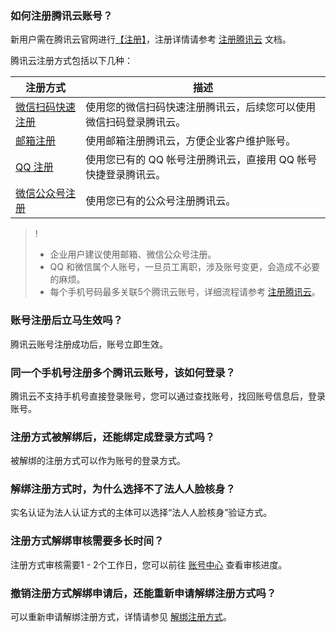### 如何注册腾讯云账号？
新用户需在腾讯云官网进行[【注册】](https://cloud.tencent.com/register?s_url=https%3A%2F%2Fcloud.tencent.com%2F)，注册详情请参考 [注册腾讯云](https://cloud.tencent.com/document/product/378/17985) 文档。

腾讯云注册方式包括以下几种：

| 注册方式         | 描述                                                         |
| ---------------- | ------------------------------------------------------------ |
| [微信扫码快速注册](https://cloud.tencent.com/document/product/378/17985#UseWeChatRegister) | 使用您的微信扫码快速注册腾讯云，后续您可以使用微信扫码登录腾讯云。 |
| [邮箱注册](https://cloud.tencent.com/document/product/378/17985#UseEmailRegister)         | 使用邮箱注册腾讯云，方便企业客户维护账号。                     |
| [QQ 注册](https://cloud.tencent.com/document/product/378/17985#UseQQRegister)          | 使用您已有的 QQ 帐号注册腾讯云，直接用 QQ 帐号快捷登录腾讯云。     |
| [微信公众号注册](https://cloud.tencent.com/document/product/378/17985#UseWeChatPublicRegister)  | 使用您已有的公众号注册腾讯云。                                 |

>!
> - 企业用户建议使用邮箱、微信公众号注册。
> - QQ 和微信属个人账号，一旦员工离职，涉及账号变更，会造成不必要的麻烦。
> - 每个手机号码最多关联5个腾讯云账号，详细流程请参考 [注册腾讯云](https://cloud.tencent.com/document/product/378/17985)。
> 

### 账号注册后立马生效吗？

腾讯云账号注册成功后，账号立即生效。

### 同一个手机号注册多个腾讯云账号，该如何登录？

腾讯云不支持手机号直接登录账号，您可以通过查找账号，找回账号信息后，登录账号。


### 注册方式被解绑后，还能绑定成登录方式吗？

被解绑的注册方式可以作为账号的登录方式。

### 解绑注册方式时，为什么选择不了法人人脸核身？

实名认证为法人认证方式的主体可以选择“法人人脸核身”验证方式。

### 注册方式解绑审核需要多长时间？

注册方式审核需要1 - 2个工作日，您可以前往 [账号中心](https://console.cloud.tencent.com/developer) 查看审核进度。

### 撤销注册方式解绑申请后，还能重新申请解绑注册方式吗？

可以重新申请解绑注册方式，详情请参见 [解绑注册方式](https://cloud.tencent.com/document/product/378/53911)。

